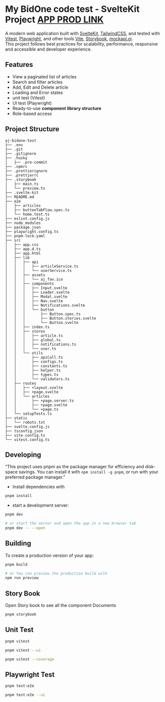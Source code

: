 # My BidOne code test - SvelteKit Project [APP PROD LINK](https://aj-articles.netlify.app/)

A modern web application built with [SvelteKit](https://kit.svelte.dev/), [TailwindCSS](https://tailwindcss.com/), and tested with [Vitest](https://vitest.dev/), [Playwright](https://playwright.dev/), and other tools [Vite](https://vite.dev/), [Storybook](https://storybook.js.org/), [mockapi.oi](https://mockapi.io/).  
This project follows best practices for scalability, performance, responsive and accessible and developer experience.

## Features

- View a paginated list of articles
- Search and filter articles
- Add, Edit and Delete article
- Loading and Error states
- unit test (Vitest)
- UI test (Playwright)
- Ready-to-use **component library structure**
- Role-based access

## Project Structure

```
aj-bidone-test
├── .env
├── .git
├── .gitignore
├── .husky
│   ├── .pre-commit
├── .npmrc
├── .prettierignore
├── .prettierrc
├── .storybook
│   ├── main.ts
│   └── preview.ts
├── .svelte-kit
├── README.md
├── e2e
│   ├── articles
│   ├── buttonTabFlow.spec.ts
│   └── home.test.ts
├── eslint.config.js
├── node_modules
├── package.json
├── playwright.config.ts
├── pnpm-lock.yaml
├── src
│   ├── app.css
│   ├── app.d.ts
│   ├── app.html
│   ├── lib
│   │   ├── api
│   │   │   ├── articleService.ts
│   │   │   └── userService.ts
│   │   ├── assets
│   │   │   └── aj_fav.ico
│   │   ├── components
│   │   │   ├── Input.svelte
│   │   │   ├── Loader.svelte
│   │   │   ├── Modal.svelte
│   │   │   ├── Nav.svelte
│   │   │   ├── Notifications.svelte
│   │   │   └── button
│   │   │       ├── Button.spec.ts
│   │   │       ├── Button.stories.svelte
│   │   │       └── Button.svelte
│   │   ├── index.ts
│   │   ├── stores
│   │   │   ├── article.ts
│   │   │   ├── global.ts
│   │   │   ├── notifications.ts
│   │   │   └── user.ts
│   │   └── utils
│   │       ├── apiCall.ts
│   │       ├── configs.ts
│   │       ├── constants.ts
│   │       ├── helper.ts
│   │       ├── types.ts
│   │       └── validators.ts
│   ├── routes
│   │   ├── +layout.svelte
│   │   ├── +page.svelte
│   │   └── articles
│   │       ├── +page.server.ts
│   │       ├── +page.svelte
│   │       └── +page.ts
│   └── setupTests.ts
├── static
│   └── robots.txt
├── svelte.config.js
├── tsconfig.json
├── vite.config.ts
└── vitest.config.ts
```

## Developing

“This project uses pnpm as the package manager for efficiency and disk-space savings.
You can install it with `npm install -g pnpm`, or run with your preferred package manager.”

- Install dependencies with 

```sh
pnpm install
```
- start a development server:

```sh
pnpm dev

# or start the server and open the app in a new browser tab
pnpm dev -- --open
```

## Building

To create a production version of your app:

```sh
pnpm build

# or You can preview the production build with 
npm run preview
```

## Story Book

Open Story book to see all the component Documents

```sh
pnpm storybook
```

## Unit Test

```sh
pnpm vitest

pnpm vitest --ui

pnpm vitest --coverage 
```

## Playwright Test

```sh
pnpm test:e2e

pnpm test:e2e --ui
```